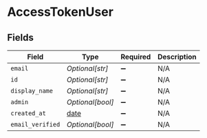 # AccessTokenUser


## Fields

| Field                                                                | Type                                                                 | Required                                                             | Description                                                          |
| -------------------------------------------------------------------- | -------------------------------------------------------------------- | -------------------------------------------------------------------- | -------------------------------------------------------------------- |
| `email`                                                              | *Optional[str]*                                                      | :heavy_minus_sign:                                                   | N/A                                                                  |
| `id`                                                                 | *Optional[str]*                                                      | :heavy_minus_sign:                                                   | N/A                                                                  |
| `display_name`                                                       | *Optional[str]*                                                      | :heavy_minus_sign:                                                   | N/A                                                                  |
| `admin`                                                              | *Optional[bool]*                                                     | :heavy_minus_sign:                                                   | N/A                                                                  |
| `created_at`                                                         | [date](https://docs.python.org/3/library/datetime.html#date-objects) | :heavy_minus_sign:                                                   | N/A                                                                  |
| `email_verified`                                                     | *Optional[bool]*                                                     | :heavy_minus_sign:                                                   | N/A                                                                  |
